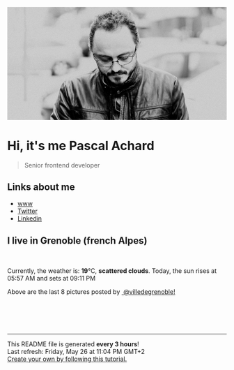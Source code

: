 ![Pascal Achard](./images/photo-pascal-achard.jpg)
# Hi, it's me Pascal Achard
> Senior frontend developer

## Links about me
- [www](https://www.pascal-achard.com)
- [Twitter](https://twitter.com/botmaster)
- [Linkedin](http://www.linkedin.com/in/pascal-achard)


## I live in Grenoble (french Alpes)
<img src="https://openweathermap.org/img/wn/03n@2x.png" alt="">

Currently, the weather is: **19**°C, **scattered clouds**.
Today, the sun rises at 05:57 AM and sets at 09:11 PM

Above are the last 8 pictures posted by <a href="https://www.instagram.com/villedegrenoble/" target="_blank"><img alt="" src="https://upload.wikimedia.org/wikipedia/commons/thumb/e/e7/Instagram_logo_2016.svg/1024px-Instagram_logo_2016.svg.png" width="20"/> @villedegrenoble!</a>

<p style="display: flex; flex-wrap: wrap; gap: 20px;">
        <img src="https://cdn1.picuki.com/hosted-by-instagram/q/0exhNuNYnjBcaS3SYdxKjf8K2fRyWg9SZ60STLepjSVmIR1vLHOapZA0mpCj4yRwKwVlASuRYzxk7YkpUVlRAz17P0TfS7aKRTld56+ZXe6hvDFv8pVjkLw1KHMZZHCu9cUrUm+pNWwSDv5PHL%7C%7Clo7gX5v%7C%7CsbCgEpjuSKrVCkGZTjse3TO9%7C%7C2pYf5%7C%7CHSv1izv9QpcmkazXgpdAd4+pvlpDk1VOCtIc17q7VySKNBhsAEuKK81Sa8H2QkaHp%7C%7CECKet8XCkONFui3rSzY57zz2F%7C%7CB9EEIdvlqztEs34IEF3IyvJ5di9N8AjpHfeT49GWlvqklPu7GMsSbGSkGI%7C%7CmIUwGPRn+T8J7gprsigdcy8U%7C%7Cq%7C%7C9S3NZZXOGZJtc0gJAtaEVgfpF8GzMdJJhY9eTfl0xE6b5Ty2Up7S2z1mQjpP3mLfW8NTGtjOgpCq8UjDiznT8VRvycno.jpeg" alt="" width="200"/>
        <img src="https://cdn1.picuki.com/hosted-by-instagram/q/0exhNuNYnjBcaS3SYdxKjf8K2fRyWg9SZ60STLepjSVmIR1vLHOapZA0mpCj4yRwKwVlASuRYzxk7IMuWVpVAj17NEzaTbGIRDtU6qieUe%7C%7CN0D1l8JRonLg0LnEdYX+p9sokVgmYdSgIGaYDG7uo%7C%7CesJ+vrucjMBpi2XMLQT9zJBpY6uSKVKz8B1pJ2Jg3Tt%7C%7C9kiJzJE5m4vMAQkpdyJ52hEX%7C%7CD+O8BnsaBwVLYBxMQK5qnRlSaHEmw+Jj8vR3agtIj+kOYA2BTQW3gJwm3xFppvDnRHiwSBoxR3t4gj1aSJEbxL3PUakIH2bSAEXG428Fk71pu1ynOdV0Gv%7C%7ClNBxDDryrW3Xf8P85bXH6WkdtfEmgjsXLLPA+NfdkMbL+n8A3r%7C%7COfqOUc8fmY4SSqwZhnjkpCP7S7734wB4AGgb0GDSCcE=.jpeg" alt="" width="200"/>
        <img src="https://cdn1.picuki.com/hosted-by-instagram/q/0exhNuNYnjBcaS3SYdxKjf8K2fRyWg9SZ60STLepjSVmIR1vLHOapZA0mpCl6yRxIwVgFDeSYzxk7IItVV5TDD17PkTfTbGBRDZd6KiRUemmvDFm9ZVikLc0LXwbYHep%7C%7CsItUWapNWwSDv5PHL%7C%7Clo7gX5vrtaSgEpjuSKrVCkGZTjse3TO9%7C%7C2pYf5%7C%7CHSv1izv9QpcmkazXgpdAd4+pvlpDk1VOCtIc17q7VySKNBhsAEuKK81Sa8H2QkaHp%7C%7CECKet8XCkONFui3rSzY57zz2F%7C%7CF9EEIdvlqztEsphJY2jdOxJKFs6N8A6IfdYXA+GWlvqklPu7GMsSbGSUGI%7C%7CmIUwGPRn+T8J7gprsigdcy8U%7C%7Cm6%7C%7CjaZd7SGRLVValEIDu+GVlXGF%7C%7CDgK%7C%7Cxch49ATdBZ0F2Koh+IcYSs1ixQQjpP3mLfW8dRFqy4gpCq8UjDiznT8VRvycno.jpeg" alt="" width="200"/>
        <img src="https://cdn1.picuki.com/hosted-by-instagram/q/0exhNuNYnjBcaS3SYdxKjf8K2fRyWg9SZ60STLepjSVmIR1vLHOapZA0mpCj4yRwKwVlASuRYzxk7IksUF1VCz1zOELXTbeMRDxV7ayfVefN2zVl%7C%7CZdpnLcyJXUXbHet8cYpVgmYdSgIGaYDG7uo%7C%7CesJ+vPucjEHpi2VNrQT9zJBpY6uSKVKz8B13bHR1Bv9vdBhYgJE8VQpMBQ7odLUvj8ESLn8Nc8n6PM5RbMCg8kW%7C%7C+7piSS1X24ldihBGTOguYrVwr9T12XXejYH9GmkGoMDKGMbtkSUogA6k7QR3tygOYsr3Po17IH8aVchWmdJhjVPsdK+lCGQPy38mUxanjCD%7C%7CZK3VvwwiLTUD6quTPfT7TTXN7yOJeJZaDcOK+zsfEv6cvaOUspcjJ11O+pNzX%7C%7Cz%7C%7CwPgIuSjjkMpIhcMvDqIM4F5R6DMl%7C%7Cv99yQ=.jpeg" alt="" width="200"/>
        <img src="https://cdn1.picuki.com/hosted-by-instagram/q/0exhNuNYnjBcaS3SYdxKjf8K2fRyWg9SZ60STLepjSVmIR1vLHOapZA0mpCj4yRwKwVlASuRYzxk44stWVxXDT18PUPdQbSITD1U6q6eVuemvDZn8JNhkbY9LXcZZnav%7C%7C8UsXQmYdSgIGaYDG7uo%7C%7CesJ%7C%7CPnucjcFrjOMNbRKmDdttdCwFahlza4lsfe4kx2xu5xncG114WNxahlw5OLUqQUCSKnjMcF6saR5UvoAjcZWpr2gmCG2GGM5b295BTGS9IjOkqg8iyDXdzQspjD3E+8EIU8hjl246iEOhY0PrqqDPYJI+MZg%7C%7CIX%7C%7CQldBWmhm+jVFtaWbkijvSUGI%7C%7CgVRwGKOlf7kNPEu+8WgGtKbdP7n5HbrXpnINYRDVVwlUqnbVHHrdcS6Kt53l6QZGfkb1Ub40weYUKSizQQ3CzAX1WDcXbYpYqvb+6GnzWTZhmDf81NilZ8=.jpeg" alt="" width="200"/>
        <img src="https://cdn1.picuki.com/hosted-by-instagram/q/0exhNuNYnjBcaS3SYdxKjf8K2fRyWg9SZ60STLepjSVmIR1vLHOapZA0mpCl6yRxIwVgFDeSYzxk4o8uVVlSCz1zPEDYSLaMSDhV5qqaV+jN2zNg9pZklbo3LXwbYnGq9MolXQmYdSgIGaYDG7uo%7C%7CesJ+fjrcjcFrjOMNbRKmDdttdCwFahlza4lsfe4kx2xu5xncG114WNxahlw5OLUqQUCSKnjMcF6saR5UvoAjcZWpr2gmCG2GGM5b295BTGS9IjOkqg8iyDXdzQspjD3Fu8EIU8hjl246iQJpr4hqbXzAK5E+MZh%7C%7CKbHH1ZBWmhm+jVFtaWbkijsSUGI%7C%7CgVRwGKOlf7kNPEu+8WgGtKbceH5%7C%7CHHPYb7xEZ1kcnwNV9TxSV3rFay3Ev1pgIVLS+ho31Oi5SyqUpP%7C%7C8gQ3CzAX1WDcWLBSFarb+6GnzWTZhmDf81NilZ8=.jpeg" alt="" width="200"/>
        <img src="https://cdn1.picuki.com/hosted-by-instagram/q/0exhNuNYnjBcaS3SYdxKjf8K2fRyWg9SZ60STLepjSVmIR1vLHOapZA0mpCl6yRxIwVgFDeSYzxk4Y4jU1VSDz18NUDbT7KORT1V7K+QXeqnvDdu85ZolLs8KnwabX6p8cUtUW6pNWwSDv5PHL%7C%7Clo7gX5vrtaCgEpjuSKrVCkGZTjse3TO9%7C%7C2pYf5%7C%7CHSv1izv9QpcmkazXgpdAd4+pvlpDk1VOCtIc17q7VySKNBhsAEuKK81Sa8H2QkaHp%7C%7CECKet8XCkONFui3rSzY57zz2F%7C%7C59EEIdvlqztEtglYl8i6q7AJRq%7C%7CN8AjrTveDM3GWlvqklPu7GMsSbGSUGI%7C%7CmIUwGPRn+T8J7gprsigdcy8U%7C%7Crz6jTIQYTqEY1qbE4bEuv6aVnKA9eYMclYlLlkSNdh1GmAxAW1crzM7zhAQjpP3mLfW8coYtnMgpCq8UjDiznT8VRvycno.jpeg" alt="" width="200"/>
        <img src="https://cdn1.picuki.com/hosted-by-instagram/q/0exhNuNYnjBcaS3SYdxKjf8K2fRyWg9SZ60STLepjSVmIR1vLHOapZA0mpCj4yRwKwVlASuRYzxk44ssVl1XCj1zO0zdS7eISDZc56SeU+fN2jVu8JBkkb40KXIfZ3Ct8sYpVAmYdSgIGaYDG7uo%7C%7CesJ%7C%7CPnucjcFrjOMNbRKmDdttdCwFahlza4lsfe4kx2xu5xncG114WNxahlw5OLUqQUCSKnjMcF6saR5UvoAjcZWpr2gmCG2GGM5b295BTGS9IjOkqg8iyDXdzQspjD3Fe8EIU8hjl246ikpiro7sKmsHptA+MYHtonyHVVBWmhm+jVFtaWbkijvSUGI%7C%7CgVRwGKOlf7kNPEu+8WgGtKbdojzlWzVZJT%7C%7CQ41EZUIEEanRVQ6FcfvmLpl4wrF6Kt1Jg3Kapw7lOYHE7RQ3CzAX1WDcXsAkYKXb+6GnzWTZhmDf81NilZ8=.jpeg" alt="" width="200"/>
</p>

------------
<p>This README file is generated <b>every 3 hours</b>!
    <br />Last refresh: Friday, May 26 at 11:04 PM GMT+2
    <br /><a href="https://medium.com/@th.guibert/how-to-create-a-self-updating-readme-md-for-your-github-profile-f8b05744ca91">Create your own by following this tutorial.</a>
</p>
<p><a href="https://github.com/botmaster/botmaster/actions/workflows/main.yaml"><img alt="" src="https://github.com/botmaster/botmaster/actions/workflows/main.yaml/badge.svg" /></a></p>

